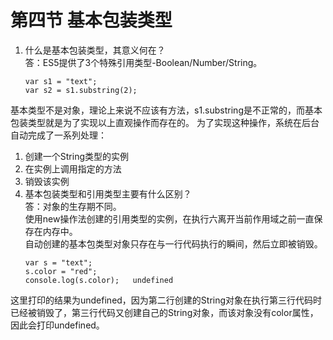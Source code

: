 # 第四节 基本包装类型
1. 什么是基本包装类型，其意义何在？  
  答：ES5提供了3个特殊引用类型-Boolean/Number/String。  
    ```
    var s1 = "text";
    var s2 = s1.substring(2);
    ```
  基本类型不是对象，理论上来说不应该有方法，s1.substring是不正常的，而基本包装类型就是为了实现以上直观操作而存在的。
  为了实现这种操作，系统在后台自动完成了一系列处理：  
  1. 创建一个String类型的实例  
  2. 在实例上调用指定的方法  
  3. 销毁该实例  
2. 基本包装类型和引用类型主要有什么区别？  
  答：对象的生存期不同。  
  使用new操作法创建的引用类型的实例，在执行六离开当前作用域之前一直保存在内存中。  
  自动创建的基本包类型对象只存在与一行代码执行的瞬间，然后立即被销毁。  
    ```
    var s = "text";
    s.color = "red";
    console.log(s.color);   undefined
    ```  
  这里打印的结果为undefined，因为第二行创建的String对象在执行第三行代码时已经被销毁了，第三行代码又创建自己的String对象，而该对象没有color属性，因此会打印undefined。

